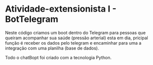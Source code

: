# Atividade-extensionista I - BotTelegram

Neste código criamos um boot dentro do Telegram para pessoas que queiram acompanhar sua saúde (pressão arterial) esta em dia, pricipal função é receber os dados pelo telegram e encaminhar para uma a integração com uma planilha (base de dados).

Todo o chatBopt foi criado com a tecnologia Python. 
